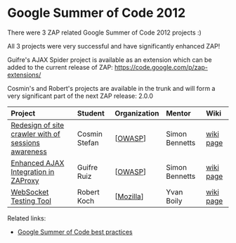 # Google Summer of Code 2012

There were 3 ZAP related Google Summer of Code 2012 projects :)

All 3 projects were very successful and have significantly enhanced ZAP!

Guifre's AJAX Spider project is available as an extension which can be added to the current release of ZAP: https://code.google.com/p/zap-extensions/

Cosmin's and Robert's projects are available in the trunk and will form a very significant part of the next ZAP release: 2.0.0

| **Project** | **Student** | **Organization** | **Mentor** | **Wiki** |
|:------------|:------------|:-----------------|:-----------|:---------|
| [Redesign of site crawler with of sessions awareness](http://www.google-melange.com/gsoc/project/google/gsoc2012/cosminstefanxp/42001) | Cosmin Stefan | [[OWASP](http://www.google-melange.com/gsoc/org/google/gsoc2012/owasp)] | Simon Bennetts | [wiki page](Gsoc2012_Redesign_of_site_crawler) |
| [Enhanced AJAX Integration in ZAProxy](http://www.google-melange.com/gsoc/project/google/gsoc2012/guifre/48006) | Guifre Ruiz  | [[OWASP](http://www.google-melange.com/gsoc/org/google/gsoc2012/owasp)] | Simon Bennetts | [wiki page](GSoC2012_PluginACT) |
| [WebSocket Testing Tool](http://www.google-melange.com/gsoc/project/google/gsoc2012/robkoch86/41001) | Robert Koch  | [[Mozilla](http://www.google-melange.com/gsoc/org/google/gsoc2012/mozilla)] | Yvan Boily | [wiki page](GSoC2012_WebSockets) |

Related links:
  * [Google Summer of Code best practices](GSoC)